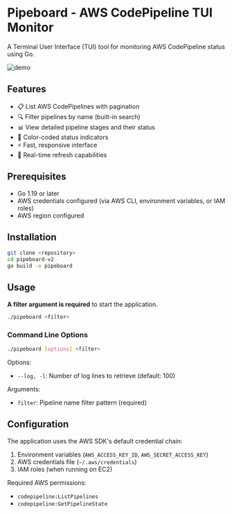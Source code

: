 # Pipeboard - AWS CodePipeline TUI Monitor

A Terminal User Interface (TUI) tool for monitoring AWS CodePipeline status using Go.

![demo](https://github.com/jhoffmann/pipeboard-cli/blob/main/demo/demo.gif?raw=true)

## Features

- 📋 List AWS CodePipelines with pagination
- 🔍 Filter pipelines by name (built-in search)
- 📊 View detailed pipeline stages and their status
- 🎨 Color-coded status indicators
- ⚡ Fast, responsive interface
- 🔄 Real-time refresh capabilities

## Prerequisites

- Go 1.19 or later
- AWS credentials configured (via AWS CLI, environment variables, or IAM roles)
- AWS region configured

## Installation

```bash
git clone <repository>
cd pipeboard-v2
go build -o pipeboard
```

## Usage

**A filter argument is required** to start the application.

```bash
./pipeboard <filter>
```

### Command Line Options

```bash
./pipeboard [options] <filter>
```

Options:

- `--log, -l`: Number of log lines to retrieve (default: 100)

Arguments:

- `filter`: Pipeline name filter pattern (required)

## Configuration

The application uses the AWS SDK's default credential chain:

1. Environment variables (`AWS_ACCESS_KEY_ID`, `AWS_SECRET_ACCESS_KEY`)
2. AWS credentials file (`~/.aws/credentials`)
3. IAM roles (when running on EC2)

Required AWS permissions:

- `codepipeline:ListPipelines`
- `codepipeline:GetPipelineState`
